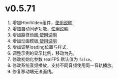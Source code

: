# v0.5.71

1. 增加HtmlVideo组件，[使用说明](https://vipkid-edu.github.io/vf-docs/gui/image.html#%E5%B1%9E%E6%80%A7)
1. 增加自动同步功能，[使用说明](https://vipkid-edu.github.io/vf-docs/gui/image.html#%E5%B1%9E%E6%80%A7)
1. 增加路径动画,[使用说明](https://vipkid-edu.github.io/vf-docs/handbook/animation.html#%E8%B7%AF%E5%BE%84%E5%8A%A8%E7%94%BB)
1. 增加动画模版,[使用说明](https://vipkid-edu.github.io/vf-docs/handbook/animation.html#%E5%8A%A8%E7%94%BB%E6%A8%A1%E6%9D%BF)
1. 增加调整loading位置与样式，
1. 调整示例的显示比例，移动为先。
1. 修改初始化参数 realFPS 默认值为 `false`。
1. 修改系统音频播放，支持不同音频使用同一音轨播放。
1. 修复移动端无法画线。